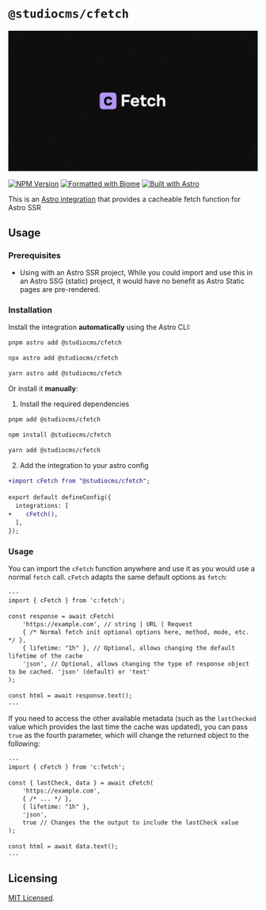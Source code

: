 # `@studiocms/cfetch`

![Readme's Banner](https://github.com/withstudiocms/cfetch/blob/main/assets/cfetch-banner.png)

[![NPM Version](https://img.shields.io/npm/v/@studiocms/cfetch?logo=npm)](https://npm.im/@studiocms/cfetch)
[![Formatted with Biome](https://img.shields.io/badge/Formatted_with-Biome-60a5fa?style=flat&logo=biome)](https://biomejs.dev/)
[![Built with Astro](https://astro.badg.es/v2/built-with-astro/tiny.svg)](https://astro.build)

This is an [Astro integration](https://docs.astro.build/en/guides/integrations-guide/) that provides a cacheable fetch function for Astro SSR

## Usage

### Prerequisites

- Using with an Astro SSR project, While you could import and use this in an Astro SSG (static) project, it would have no benefit as Astro Static pages are pre-rendered.

### Installation

Install the integration **automatically** using the Astro CLI:

```bash
pnpm astro add @studiocms/cfetch
```

```bash
npx astro add @studiocms/cfetch
```

```bash
yarn astro add @studiocms/cfetch
```

Or install it **manually**:

1. Install the required dependencies

```bash
pnpm add @studiocms/cfetch
```

```bash
npm install @studiocms/cfetch
```

```bash
yarn add @studiocms/cfetch
```

2. Add the integration to your astro config

```diff
+import cFetch from "@studiocms/cfetch";

export default defineConfig({
  integrations: [
+    cFetch(),
  ],
});
```

### Usage

You can import the `cFetch` function anywhere and use it as you would use a normal `fetch` call. `cFetch` adapts the same default options as `fetch`:

```astro
---
import { cFetch } from 'c:fetch';

const response = await cFetch(
    'https://example.com', // string | URL | Request
    { /* Normal fetch init optional options here, method, mode, etc. */ },
    { lifetime: "1h" }, // Optional, allows changing the default lifetime of the cache
    'json', // Optional, allows changing the type of response object to be cached. 'json' (default) or 'text'
);

const html = await response.text();
---
```

If you need to access the other available metadata (such as the `lastChecked` value which provides the last time the cache was updated), you can pass `true` as the fourth parameter, which will change the returned object to the following:

```astro
---
import { cFetch } from 'c:fetch';

const { lastCheck, data } = await cFetch(
    'https://example.com',
    { /* ... */ },
    { lifetime: "1h" },
    'json',
    true // Changes the the output to include the lastCheck value
);

const html = await data.text();
---
```

## Licensing

[MIT Licensed](https://github.com/withstudiocms/cfetch/blob/main/LICENSE).
